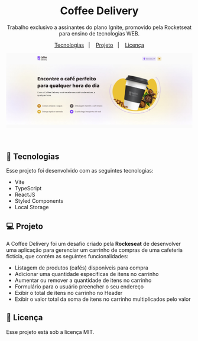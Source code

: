 <h1 align="center"> Coffee Delivery </h1>

<p align="center">
Trabalho exclusivo a assinantes do plano Ignite, promovido pela Rocketseat para ensino de tecnologias WEB.
</p>

<p align="center">
  <a href="#-tecnologias">Tecnologias</a>&nbsp;&nbsp;&nbsp;|&nbsp;&nbsp;&nbsp;
  <a href="#-projeto">Projeto</a>&nbsp;&nbsp;&nbsp;|&nbsp;&nbsp;&nbsp;
  <a href="#memo-licença">Licença</a>
</p>

<p align="center">
  <img alt="License" src="./preview.jpg">
</p>

<br>

## 🚀 Tecnologias

Esse projeto foi desenvolvido com as seguintes tecnologias:

- Vite
- TypeScript
- ReactJS
- Styled Components
- Local Storage

## 💻 Projeto

A Coffee Delivery foi um desafio criado pela **Rockeseat** de desenvolver uma aplicação para gerenciar um carrinho de compras de uma cafeteria fictícia, que contém as seguintes funcionalidades:

- Listagem de produtos (cafés) disponíveis para compra
- Adicionar uma quantidade específicas de itens no carrinho
- Aumentar ou remover a quantidade de itens no carrinho
- Formulário para o usuário preencher o seu endereço
- Exibir o total de itens no carrinho no Header
- Exibir o valor total da soma de itens no carrinho multiplicados pelo valor


## :memo: Licença

Esse projeto está sob a licença MIT.